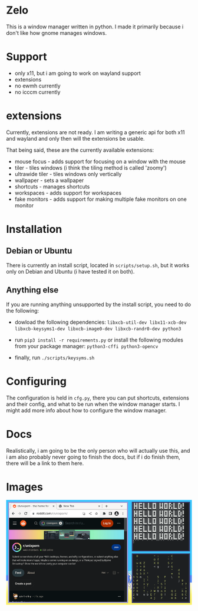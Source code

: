 
# Zelo

This is a window manager written in python. I made it primarily because i don't like how gnome manages windows.

# Support

- only x11, but i am going to work on wayland support
- extensions
- no ewmh currently
- no icccm currently

# extensions

Currently, extensions are not ready. I am writing a generic api for both x11 and wayland and only then will the extensions be usable.

That being said, these are the currently available extensions:

- mouse focus - adds support for focusing on a window with the mouse
- tiler - tiles windows (i think the tiling method is called 'zoomy')
- ultrawide tiler - tiles windows only vertically
- wallpaper - sets a wallpaper
- shortcuts - manages shortcuts
- workspaces - adds support for workspaces
- fake monitors - adds support for making multiple fake monitors on one monitor

# Installation

## Debian or Ubuntu

There is currently an install script, located in ``scripts/setup.sh``, but it works only on Debian
and Ubuntu (i have tested it on both).

## Anything else

If you are running anything unsupported by the install script, you need to do the following:

- dowload the following dependencies: ``libxcb-util-dev libx11-xcb-dev libxcb-keysyms1-dev libxcb-image0-dev libxcb-randr0-dev python3``

- run ``pip3 install -r requirements.py`` or install the following modules from your package manager: ``python3-cffi python3-opencv``

- finally, run ``./scripts/keysyms.sh``

# Configuring

The configuration is held in ``cfg.py``, there you can put shortcuts, extensions and their config, and what to be run when the window manager starts. I might add more info about how to configure the window manager.

# Docs

Realistically, i am going to be the only person who will actually use this, and i am also probably never going to finish the docs, but if i do finish them, there will be a link to them here.

# Images

![dirty](.assets/dirty.png)
